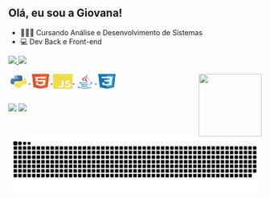 ## Olá, eu sou a Giovana!
- 🧑🏽‍🎓  Cursando Análise e Desenvolvimento de Sistemas 
- 💻  Dev Back e Front-end

<div>
  <a href="https://github.com/giovic16/">
  <img height="180em" src="https://github-readme-stats.vercel.app/api?username=giovic16&show_icons=true&theme=nightowl&include_all_commits=true&count_private=true"/>
  <img height="180em" src="https://github-readme-stats.vercel.app/api/top-langs/?username=giovic16&layout=compact&langs_count=7&theme=nightowl"/>
</div>
  
<div style="display: inline_block"><br>
<img align="center" alt="Python" height="30" width="40" src="https://raw.githubusercontent.com/devicons/devicon/master/icons/python/python-original.svg">
<img align="center" alt="HTML" height="30" width="40" src="https://raw.githubusercontent.com/devicons/devicon/master/icons/html5/html5-original.svg">
<img align="center" alt="Js" height="30" width="40" src="https://raw.githubusercontent.com/devicons/devicon/master/icons/javascript/javascript-plain.svg">
<img align="center" alt="Java" height="30" width="40" src="https://github.com/devicons/devicon/blob/master/icons/java/java-original.svg">
<img align="center" alt="CSS" height="30" width="40" src="https://raw.githubusercontent.com/devicons/devicon/master/icons/css3/css3-original.svg">
<a href="https://www.criarbanner.com.br/" title="eu" target="_blank"><img src="https://www.criarbanner.com.br/criargifs/a/81fb1053d2a3186b7ac8b1df7f1d7fd1.gif" width="125" height="125" align="right" border="0" /></a><br /><a href="https://www.criarbanner.com.br/logotipo/" title="eu" target="_blank"></a>
</div>
  
##
  
<div>
<a href = "mailto:giovanasilva3978@gmail.com"><img src="https://img.shields.io/badge/-Gmail-%23333?style=for-the-badge&logo=gmail&logoColor=white" target="_blank"></a>
<a href="https://www.linkedin.com/in/giovana-mendes-dev/" target="_blank"><img src="https://img.shields.io/badge/-LinkedIn-%230077B5?style=for-the-badge&logo=linkedin&logoColor=white" target="_blank"></a> 


![Snake animation](https://github.com/giovic16/giovic16/blob/output/github-contribution-grid-snake.svg)

</div>

